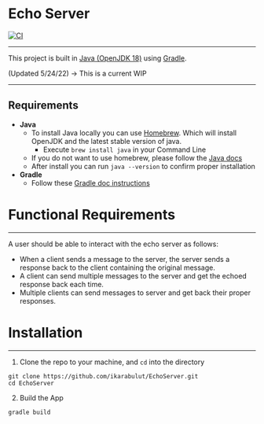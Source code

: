 # Echo Server

[![CI](https://github.com/ikarabulut/EchoServer/actions/workflows/gradle.yml/badge.svg)](https://github.com/ikarabulut/EchoServer/actions/workflows/gradle.yml)

---
This project is built in [Java (OpenJDK 18)](https://www.oracle.com/java/technologies/downloads/) using [Gradle](https://docs.gradle.org/current/userguide/userguide.html).

(Updated 5/24/22) -> This is a current WIP

---
## Requirements
- **Java**
  - To install Java locally you can use [Homebrew](https://stackoverflow.com/questions/65601196/how-to-brew-install-java). Which will install OpenJDK and the latest stable version of java.
    - Execute `brew install java` in your Command Line
  - If you do not want to use homebrew, please follow the [Java docs](https://www.java.com/en/download/manual.jsp)
  - After install you can run `java --version` to confirm proper installation
- **Gradle**
  - Follow these [Gradle doc instructions](https://gradle.org/install/)

# Functional Requirements

---
A user should be able to interact with the echo server as follows:

- When a client sends a message to the server, the server sends a response back to the client containing the original message.
- A client can send multiple messages to the server and get the echoed response back each time.
- Multiple clients can send messages to server and get back their proper responses.

# Installation

---
1. Clone the repo to your machine, and `cd` into the directory
```
git clone https://github.com/ikarabulut/EchoServer.git
cd EchoServer
```
2. Build the App
```
gradle build
```
